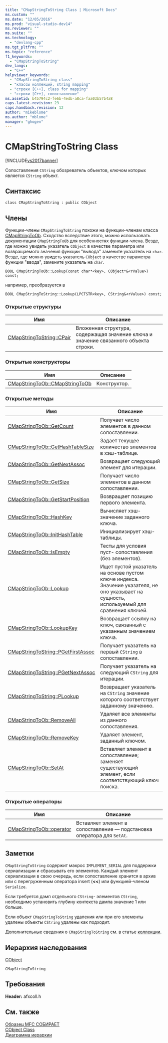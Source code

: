 ```yaml
---
title: "CMapStringToString Class | Microsoft Docs"
ms.custom: ""
ms.date: "12/05/2016"
ms.prod: "visual-studio-dev14"
ms.reviewer: ""
ms.suite: ""
ms.technology: 
  - "devlang-cpp"
ms.tgt_pltfrm: ""
ms.topic: "reference"
f1_keywords: 
  - "CMapStringToString"
dev_langs: 
  - "C++"
helpviewer_keywords: 
  - "CMapStringToString class"
  - "классы коллекций, string mapping"
  - "строки [C++], class for mapping"
  - "строки [C++], сопоставление"
ms.assetid: b45794c2-fe6b-4edb-a8ca-faa03b57b4a8
caps.latest.revision: 23
caps.handback.revision: 12
author: "mikeblome"
ms.author: "mblome"
manager: "ghogen"
---
```

# CMapStringToString Class
[!INCLUDE[vs2017banner](../../assembler/inline/includes/vs2017banner.md)]

Сопоставления `CString` обозреватель объектов, ключом которых является `CString` объект.  
  
## Синтаксис  
  
```  
class CMapStringToString : public CObject  
```  
  
## Члены  
 Функции\-члены `CMapStringToString` похожи на функции\-членам класса [CMapStringToOb](../../mfc/reference/cmapstringtoob-class.md).  Сходство вследствие этого, можно использовать документации `CMapStringToOb` для особенностях функции\-члена.  Везде, где можно увидеть указатель `CObject` в качестве параметра или возвращаемого значения функции "вывода" замените указатель на `char`.  Везде, где можно увидеть указатель `CObject` в качестве параметра функции "ввода", замените указатель на `char`.  
  
 `BOOL CMapStringToOb::Lookup(const char*<key>, CObject*&<rValue>) const;`  
  
 например, преобразуется в  
  
 `BOOL CMapStringToString::Lookup(LPCTSTR<key>, CString&<rValue>) const;`  
  
### Открытые структуры  
  
|Имя|Описание|  
|---------|--------------|  
|[CMapStringToString::CPair](../Topic/CMapStringToString::CPair.md)|Вложенная структура, содержащая значение ключа и значение связанного объекта строки.|  
  
### Открытые конструкторы  
  
|Имя|Описание|  
|---------|--------------|  
|[CMapStringToOb::CMapStringToOb](../Topic/CMapStringToOb::CMapStringToOb.md)|Конструктор.|  
  
### Открытые методы  
  
|Имя|Описание|  
|---------|--------------|  
|[CMapStringToOb::GetCount](../Topic/CMapStringToOb::GetCount.md)|Получает число элементов в данном сопоставлении.|  
|[CMapStringToOb::GetHashTableSize](../Topic/CMapStringToOb::GetHashTableSize.md)|Задает текущее количество элементов в хэш\-таблице.|  
|[CMapStringToOb::GetNextAssoc](../Topic/CMapStringToOb::GetNextAssoc.md)|Возвращает следующий элемент для итерации.|  
|[CMapStringToOb::GetSize](../Topic/CMapStringToOb::GetSize.md)|Получает число элементов в данном сопоставлении.|  
|[CMapStringToOb::GetStartPosition](../Topic/CMapStringToOb::GetStartPosition.md)|Возвращает позицию первого элемента.|  
|[CMapStringToOb::HashKey](../Topic/CMapStringToOb::HashKey.md)|Вычисляет хэш\-значение заданного ключа.|  
|[CMapStringToOb::InitHashTable](../Topic/CMapStringToOb::InitHashTable.md)|Инициализирует хэш\-таблицы.|  
|[CMapStringToOb::IsEmpty](../Topic/CMapStringToOb::IsEmpty.md)|Тесты для условия пуст\- сопоставления \(без элементов\).|  
|[CMapStringToOb::Lookup](../Topic/CMapStringToOb::Lookup.md)|Ищет пустой указатель на основе пустом ключе индекса.  Значение указателя, не оно указывает на сущность, используемый для сравнения ключей.|  
|[CMapStringToOb::LookupKey](../Topic/CMapStringToOb::LookupKey.md)|Возвращает ссылку на ключ, связанный с указанным значением ключа.|  
|[CMapStringToString::PGetFirstAssoc](../Topic/CMapStringToString::PGetFirstAssoc.md)|Получает указатель на первый `CString` в сопоставлении.|  
|[CMapStringToString::PGetNextAssoc](../Topic/CMapStringToString::PGetNextAssoc.md)|Получает указатель на следующий `CString` для итерации.|  
|[CMapStringToString::PLookup](../Topic/CMapStringToString::PLookup.md)|Возвращает указатель на `CString` значение которого соответствует заданному значению.|  
|[CMapStringToOb::RemoveAll](../Topic/CMapStringToOb::RemoveAll.md)|Удаляет все элементы из данного сопоставления.|  
|[CMapStringToOb::RemoveKey](../Topic/CMapStringToOb::RemoveKey.md)|Удаляет элемент, заданный ключом.|  
|[CMapStringToOb::SetAt](../Topic/CMapStringToOb::SetAt.md)|Вставляет элемент в сопоставление; заменяет существующий элемент, если соответствующий ключ поиска.|  
  
### Открытые операторы  
  
|Имя|Описание|  
|---------|--------------|  
|[CMapStringToOb::operator](../Topic/CMapStringToOb::operator.md)|Вставляет элемент в сопоставление — подстановка оператора для `SetAt`.|  
  
## Заметки  
 `CMapStringToString` содержит макрос `IMPLEMENT_SERIAL` для поддержки сериализации и сбрасывать его элементов.  Каждый элемент сериализации в свою очередь, если сопоставление хранится в архив или с перегруженным оператора insert \(**\<\<**\) или функцией\-членом `Serialize`.  
  
 Если требуется дамп отдельного `CString`\- элементов `CString`, необходимо установить глубину контекста дампа значение 1 или больше.  
  
 Если объект `CMapStringToString` удаления или при его элементы удалены объекты `CString` удалены как подходит.  
  
 Дополнительные сведения о `CMapStringToString` см. в статье [коллекции](../../mfc/collections.md).  
  
## Иерархия наследования  
 [CObject](../Topic/CObject%20Class.md)  
  
 `CMapStringToString`  
  
## Требования  
 **Header:**  afxcoll.h  
  
## См. также  
 [Образец MFC СОБИРАЕТ](../../top/visual-cpp-samples.md)   
 [CObject Class](../Topic/CObject%20Class.md)   
 [Диаграмма иерархии](../../mfc/hierarchy-chart.md)